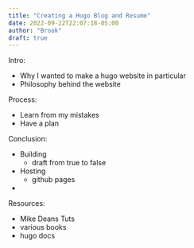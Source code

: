 ```yaml
---
title: "Creating a Hugo Blog and Resume"
date: 2022-09-22T22:07:18-05:00
author: "Brook"
draft: true
---
```


Intro: 
- Why I wanted to make a hugo website in particular
- Philosophy behind the website

Process:
- Learn from my mistakes
- Have a plan

Conclusion: 
- Building
  - draft from true to false
- Hosting
  - github pages
- 

Resources: 
- Mike Deans Tuts
- various books
- hugo docs
